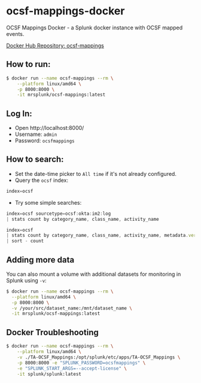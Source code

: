 # ocsf-mappings-docker
OCSF Mappings Docker - a Splunk docker instance with OCSF mapped events.

[Docker Hub Repository: ocsf-mappings](https://hub.docker.com/repository/docker/mrsplunk/ocsf-mappings/general)

## How to run:
```sh
$ docker run --name ocsf-mappings --rm \
	--platform linux/amd64 \
	-p 8000:8000 \
	-it mrsplunk/ocsf-mappings:latest
```

## Log In:
- Open http://localhost:8000/
- Username: `admin`
- Password: `ocsfmappings`

## How to search:

- Set the date-time picker to `All time` if it's not already configured.
- Query the `ocsf` index:

```js
index=ocsf
```

- Try some simple searches:

```js
index=ocsf sourcetype=ocsf:okta:im2:log 
| stats count by category_name, class_name, activity_name
```

```js
index=ocsf 
| stats count by category_name, class_name, activity_name, metadata.version, metadata.event_code
| sort - count
```

## Adding more data
You can also mount a volume with additional datasets for monitoring in Splunk using `-v`:

```sh
$ docker run --name ocsf-mappings --rm \
  --platform linux/amd64 \
  -p 8000:8000 \
  -v /your/src/dataset_name:/mnt/dataset_name \
  -it mrsplunk/ocsf-mappings:latest
```

## Docker Troubleshooting
```sh
$ docker run --name ocsf-mappings --rm \
	--platform linux/amd64 \
	-v ./TA-OCSF_Mappings:/opt/splunk/etc/apps/TA-OCSF_Mappings \
	-p 8000:8000 -e "SPLUNK_PASSWORD=ocsfmappings" \
	-e "SPLUNK_START_ARGS=--accept-license" \
	-it splunk/splunk:latest
```